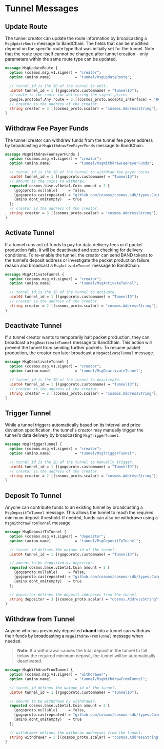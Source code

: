 # Tunnel Messages

## Update Route

The tunnel creator can update the route information by broadcasting a `MsgUpdateRoute` message to BandChain. The fields that can be modified depend on the specific route type that was initially set for the tunnel. Note that the route type itself cannot be changed after tunnel creation - only parameters within the same route type can be updated.

```protobuf
message MsgUpdateRoute {
  option (cosmos.msg.v1.signer) = "creator";
  option (amino.name)           = "tunnel/MsgUpdateRoute";

  // tunnel_id is the ID of the tunnel to edit.
  uint64 tunnel_id = 1 [(gogoproto.customname) = "TunnelID"];
  // route is the route for delivering the signal prices
  google.protobuf.Any route = 2 [(cosmos_proto.accepts_interface) = "RouteI"];
  // creator is the address of the creator.
  string creator = 3 [(cosmos_proto.scalar) = "cosmos.AddressString"];
}
```

## Withdraw Fee Payer Funds

The tunnel creator can withdraw funds from the tunnel fee payer address by broadcasting a `MsgWithdrawFeePayerFunds` message to BandChain.

```protobuf
message MsgWithdrawFeePayerFunds {
  option (cosmos.msg.v1.signer) = "creator";
  option (amino.name)           = "tunnel/MsgWithdrawFeePayerFunds";

  // tunnel_id is the ID of the tunnel to withdraw fee payer coins.
  uint64 tunnel_id = 1 [(gogoproto.customname) = "TunnelID"];
  // amount is the coins to withdraw.
  repeated cosmos.base.v1beta1.Coin amount = 2 [
    (gogoproto.nullable)     = false,
    (gogoproto.castrepeated) = "github.com/cosmos/cosmos-sdk/types.Coins",
    (amino.dont_omitempty)   = true
  ];
  // creator is the address of the creator.
  string creator = 3 [(cosmos_proto.scalar) = "cosmos.AddressString"];
}
```

## Activate Tunnel

If a tunnel runs out of funds to pay for data delivery fees or if packet production fails, it will be deactivated and stop checking for delivery conditions. To re-enable the tunnel, the creator can send BAND tokens to the tunnel’s deposit address or investigate the packet production failure reason and broadcast a `MsgActivateTunnel` message to BandChain.

```protobuf
message MsgActivateTunnel {
  option (cosmos.msg.v1.signer) = "creator";
  option (amino.name)           = "tunnel/MsgActivateTunnel";

  // tunnel_id is the ID of the tunnel to activate.
  uint64 tunnel_id = 1 [(gogoproto.customname) = "TunnelID"];
  // creator is the address of the creator.
  string creator = 2 [(cosmos_proto.scalar) = "cosmos.AddressString"];
}
```

## Deactivate Tunnel

If a tunnel creator wants to temporarily halt packet production, they can broadcast a `MsgDeactivateTunnel` message to BandChain. This action will prevent the tunnel from sending further packets. To resume packet production, the creator can later broadcast a `MsgActivateTunnel` message.

```protobuf
message MsgDeactivateTunnel {
  option (cosmos.msg.v1.signer) = "creator";
  option (amino.name)           = "tunnel/MsgDeactivateTunnel";

  // tunnel_id is the ID of the tunnel to deactivate.
  uint64 tunnel_id = 1 [(gogoproto.customname) = "TunnelID"];
  // creator is the address of the creator.
  string creator = 2 [(cosmos_proto.scalar) = "cosmos.AddressString"];
}
```

## Trigger Tunnel

While a tunnel triggers automatically based on its interval and price deviation specification, the tunnel's creator may manually trigger the tunnel's data delivery by broadcasting `MsgTriggerTunnel`.

```protobuf
message MsgTriggerTunnel {
  option (cosmos.msg.v1.signer) = "creator";
  option (amino.name)           = "tunnel/MsgTriggerTunnel";

  // tunnel_id is the ID of the tunnel to manually trigger.
  uint64 tunnel_id = 1 [(gogoproto.customname) = "TunnelID"];
  // creator is the address of the creator.
  string creator = 2 [(cosmos_proto.scalar) = "cosmos.AddressString"];
}
```

## Deposit To Tunnel

Anyone can contribute funds to an existing tunnel by broadcasting a `MsgDepositToTunnel` message. This allows the tunnel to reach the required minimum deposit threshold. If needed, funds can also be withdrawn using a `MsgWithdrawFromTunnel` message.

```protobuf
message MsgDepositToTunnel {
  option (cosmos.msg.v1.signer) = "depositor";
  option (amino.name)           = "tunnel/MsgDepositToTunnel";

  // tunnel_id defines the unique id of the tunnel.
  uint64 tunnel_id = 1 [(gogoproto.customname) = "TunnelID"];

  // amount to be deposited by depositor.
  repeated cosmos.base.v1beta1.Coin amount = 2 [
    (gogoproto.nullable)     = false,
    (gogoproto.castrepeated) = "github.com/cosmos/cosmos-sdk/types.Coins",
    (amino.dont_omitempty)   = true
  ];

  // depositor defines the deposit addresses from the tunnel.
  string depositor = 3 [(cosmos_proto.scalar) = "cosmos.AddressString"];
}
```

## Withdraw from Tunnel

Anyone who has previously deposited **uband** into a tunnel can withdraw their funds by broadcasting a `MsgWithdrawFromTunnel` message when needed.

> **Note:** If a withdrawal causes the total deposit in the tunnel to fall below the required minimum deposit, the tunnel will be automatically deactivated.

```protobuf
message MsgWithdrawFromTunnel {
  option (cosmos.msg.v1.signer) = "withdrawer";
  option (amino.name)           = "tunnel/MsgWithdrawFromTunnel";

  // tunnel_id defines the unique id of the tunnel.
  uint64 tunnel_id = 1 [(gogoproto.customname) = "TunnelID"];

  // amount to be withdrawn by withdrawer.
  repeated cosmos.base.v1beta1.Coin amount = 2 [
    (gogoproto.nullable)     = false,
    (gogoproto.castrepeated) = "github.com/cosmos/cosmos-sdk/types.Coins",
    (amino.dont_omitempty)   = true
  ];

  // withdrawer defines the withdraw addresses from the tunnel.
  string withdrawer = 3 [(cosmos_proto.scalar) = "cosmos.AddressString"];
}
```

